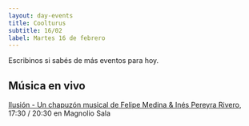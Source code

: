 ```yaml
---
layout: day-events
title: Coolturus
subtitle: 16/02
label: Martes 16 de febrero
---
```

Escribinos si sabés de más eventos para hoy.

## Música en vivo

[Ilusión - Un chapuzón musical de Felipe Medina & Inés Pereyra Rivero](https://magnoliosala.uy/evento/ilusion), 17:30 / 20:30 en Magnolio Sala
